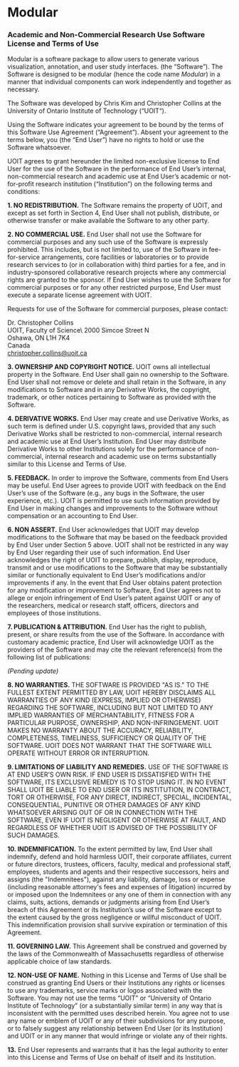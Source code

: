 # Modular

### Academic and Non-Commercial Research Use Software License and Terms of Use

Modular is a software package to allow users to generate various
visualization, annotation, and user study interfaces. (the “Software”).
The Software is designed to be modular (hence the code name
*Modular*) in a manner that individual components can work independently
and together as necessary.

The Software was developed by Chris Kim and Christopher Collins at the 
University of Ontario Institute of Technology (“UOIT“).

Using the Software indicates your agreement to be bound by the terms
of this Software Use Agreement (“Agreement”). Absent your agreement
to the terms below, you (the “End User”) have no rights to hold or
use the Software whatsoever.  

UOIT agrees to grant hereunder the limited non-exclusive license
to End User for the use of the Software in the performance of End
User’s internal, non-commercial research and academic use at End
User’s academic or not-for-profit research institution
(“Institution”) on the following terms and conditions:

**1.  NO REDISTRIBUTION.** The Software remains the property of UOIT, and except as set forth in Section 4, End User shall not publish, distribute, or otherwise transfer or make
available the Software to any other party.

**2.  NO COMMERCIAL USE.** End User shall not use the Software for
commercial purposes and any such use of the Software is expressly
prohibited. This includes, but is not limited to, use of the
Software in fee-for-service arrangements, core facilities or
laboratories or to provide research services to (or in collaboration
with) third parties for a fee, and in industry-sponsored
collaborative research projects where any commercial rights are
granted to the sponsor. If End User wishes to use the Software for
commercial purposes or for any other restricted purpose, End User
must execute a separate license agreement with UOIT.

Requests for use of the Software for commercial purposes, please
contact:

Dr. Christopher Collins\
UOIT, Faculty of Science\ 
2000 Simcoe Street N\
Oshawa, ON L1H 7K4\
Canada\
christopher.collins@uoit.ca

**3.  OWNERSHIP AND COPYRIGHT NOTICE.** UOIT owns all intellectual property in the Software. End User shall gain no ownership to the Software. End User shall not remove or delete and
shall retain in the Software, in any modifications to Software and
in any Derivative Works, the copyright, trademark, or other notices
pertaining to Software as provided with the Software.

**4.  DERIVATIVE WORKS.** End User may create and use Derivative Works,
as such term is defined under U.S. copyright laws, provided that any
such Derivative Works shall be restricted to non-commercial,
internal research and academic use at End User’s Institution. End
User may distribute Derivative Works to other Institutions solely
for the performance of non-commercial, internal research and
academic use on terms substantially similar to this License and
Terms of Use.

**5.  FEEDBACK.** In order to improve the Software, comments from End
Users may be useful. End User agrees to provide UOIT with
feedback on the End User’s use of the Software (e.g., any bugs in
the Software, the user experience, etc.).  UOIT is permitted to
use such information provided by End User in making changes and
improvements to the Software without compensation or an accounting
to End User.

**6.  NON ASSERT.** End User acknowledges that UOIT may develop modifications to the Software that
may be based on the feedback provided by End User under Section 5
above. UOIT shall not be
restricted in any way by End User regarding their use of such
information.  End User acknowledges the right of UOIT to prepare, publish, display, reproduce,
transmit and or use modifications to the Software that may be
substantially similar or functionally equivalent to End User’s
modifications and/or improvements if any.  In the event that End
User obtains patent protection for any modification or improvement
to Software, End User agrees not to allege or enjoin infringement of
End User’s patent against UOIT or any of the researchers, medical or research staff, officers,
directors and employees of those institutions.  

**7.  PUBLICATION & ATTRIBUTION.** End User has the right to publish,
present, or share results from the use of the Software.  In
accordance with customary academic practice, End User will
acknowledge UOIT as the providers of the Software and may cite the relevant reference(s) from the following list of publications:

_(Pending update)_

**8.  NO WARRANTIES.** THE SOFTWARE IS PROVIDED "AS IS." TO THE FULLEST
EXTENT PERMITTED BY LAW, UOIT HEREBY DISCLAIMS ALL WARRANTIES OF ANY KIND (EXPRESS, IMPLIED OR
OTHERWISE) REGARDING THE SOFTWARE, INCLUDING BUT NOT LIMITED TO ANY
IMPLIED WARRANTIES OF MERCHANTABILITY, FITNESS FOR A PARTICULAR
PURPOSE, OWNERSHIP, AND NON-INFRINGEMENT.  UOIT MAKES NO WARRANTY ABOUT THE ACCURACY,
RELIABILITY, COMPLETENESS, TIMELINESS, SUFFICIENCY OR QUALITY OF THE
SOFTWARE.  UOIT DOES NOT WARRANT
THAT THE SOFTWARE WILL OPERATE WITHOUT ERROR OR INTERRUPTION.

**9.  LIMITATIONS OF LIABILITY AND REMEDIES.** USE OF THE SOFTWARE IS AT
END USER’S OWN RISK. IF END USER IS DISSATISFIED WITH THE SOFTWARE,
ITS EXCLUSIVE REMEDY IS TO STOP USING IT.  IN NO EVENT SHALL
UOIT BE LIABLE TO END USER OR
ITS INSTITUTION, IN CONTRACT, TORT OR OTHERWISE, FOR ANY DIRECT,
INDIRECT, SPECIAL, INCIDENTAL, CONSEQUENTIAL, PUNITIVE OR OTHER
DAMAGES OF ANY KIND WHATSOEVER ARISING OUT OF OR IN CONNECTION WITH
THE SOFTWARE, EVEN IF UOIT IS
NEGLIGENT OR OTHERWISE AT FAULT, AND REGARDLESS OF WHETHER UOIT IS ADVISED OF THE POSSIBILITY OF
SUCH DAMAGES.

**10. INDEMNIFICATION.** To the extent permitted by law, End User shall
indemnify, defend and hold harmless UOIT, their corporate affiliates, current or future directors,
trustees, officers, faculty, medical and professional staff,
employees, students and agents and their respective successors,
heirs and assigns (the "Indemnitees"), against any liability,
damage, loss or expense (including reasonable attorney's fees and
expenses of litigation) incurred by or imposed upon the Indemnitees
or any one of them in connection with any claims, suits, actions,
demands or judgments arising from End User’s breach of this
Agreement or its Institution’s use of the Software except to the
extent caused by the gross negligence or willful misconduct of
UOIT. This indemnification
provision shall survive expiration or termination of this Agreement.

**11. GOVERNING LAW.** This Agreement shall be construed and governed by
the laws of the Commonwealth of Massachusetts regardless of
otherwise applicable choice of law standards.

**12. NON-USE OF NAME.**  Nothing in this License and Terms of Use shall
be construed as granting End Users or their Institutions any rights
or licenses to use any trademarks, service marks or logos associated
with the Software.  You may not use the terms “UOIT” or
“University of Ontario Institute of Technology” (or a substantially similar term) in any
way that is inconsistent with the permitted uses described
herein. You agree not to use any name or emblem of UOIT or any of their subdivisions for any purpose, or to
falsely suggest any relationship between End User (or its
Institution) and UOIT or in any
manner that would infringe or violate any of their rights.

**13.** End User represents and warrants that it has the legal authority
to enter into this License and Terms of Use on behalf of itself and
its Institution.